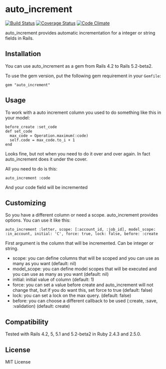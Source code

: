 # auto_increment

[![Build Status](https://travis-ci.org/felipediesel/auto_increment.svg?branch=master)](https://travis-ci.org/felipediesel/auto_increment)
[![Coverage Status](https://coveralls.io/repos/felipediesel/auto_increment/badge.svg?branch=master)](https://coveralls.io/r/felipediesel/auto_increment?branch=master)
[![Code Climate](https://codeclimate.com/github/felipediesel/auto_increment/badges/gpa.svg)](https://codeclimate.com/github/felipediesel/auto_increment)

auto_increment provides automatic incrementation for a integer or string fields in Rails.

## Installation

You can use auto_increment as a gem from Rails 4.2 to Rails 5.2-beta2.

To use the gem version, put the following gem requirement in your `Gemfile`:

    gem "auto_increment"


## Usage

To work with a auto increment column you used to do something like this in your model:

    before_create :set_code
    def set_code
      max_code = Operation.maximum(:code)
      self.code = max_code.to_i + 1
    end

Looks fine, but not when you need to do it over and over again. In fact auto_increment does it under the cover.

All you need to do is this:

    auto_increment :code

And your code field will be incremented


## Customizing

So you have a different column or need a scope. auto_increment provides options. You can use it like this:

    auto_increment :letter, scope: [:account_id, :job_id], model_scope: :in_account, initial: 'C', force: true, lock: false, before: :create

First argument is the column that will be incremented. Can be integer or string.

* scope: you can define columns that will be scoped and you can use as many as you want (default: nil)
* model_scope: you can define model scopes that will be executed and you can use as many as you want (default: nil)
* initial: initial value of column (default: 1)
* force: you can set a value before create and auto_increment will not change that, but if you do want this, set force to true (default: false)
* lock: you can set a lock on the max query. (default: false)
* before: you can choose a different callback to be used (:create, :save, :validation) (default: create)


## Compatibility

Tested with Rails 4.2, 5, 5.1 and 5.2-beta2 in Ruby 2.4.3 and 2.5.0.

## License

MIT License

